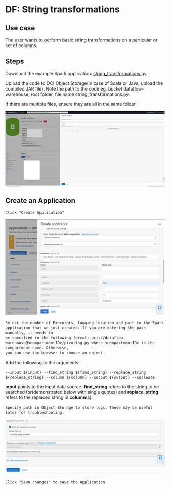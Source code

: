 # DF: String transformations

## Use case

The user wants to perform basic string transformations on a particular or set of columns.
## Steps


Download the example Spark application: [string_transformations.py](./example_code/string_transformations.py).

Upload the code to OCI Object Storage(in case of Scala or Java, upload the compiled JAR file). Note the path to the code eg. bucket dataflow-
warehouse, root folder, file name string_transformations.py.

If there are multiple files, ensure they are all in the same folder

![image info](./utils/upload_object.png)
## Create an Application

```
Click "Create Application"
```

![image info](./utils/ST1.png)

```
Select the number of Executors, logging location and path to the Spark application that we just created. If you are entering the path manually, it needs to
be specified in the following format: oci://dataflow-warehouse@<compartmentID>/pivoting.py where <compartmentID> is the compartment name. Otherwise,
you can use the browser to choose an object
```

Add the following to the arguments:

```
--input ${input} --find_string ${find_string} --replace_string ${replace_string} --column ${column} --output ${output} --coalesce
```
<b>input</b> points to the input data source. <b>find_string</b> refers to the string to be searched for(demonstrated below with single quotes) and
<b>replace_string</b> refers to the replaced string in <b>column</b>(s).


```
Specify path in Object Storage to store logs. These may be useful later for troubleshooting.
```
![image info](./utils/P6.png)


```
Click "Save changes" to save the Application
```


